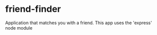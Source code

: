 # friend-finder
Application that matches you with a friend. This app uses the 'express' node module
